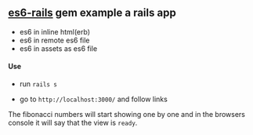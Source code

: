 ## [es6-rails](https://github.com/es6-rails/es6-rails) gem example a rails app

- es6 in inline html(erb)
- es6 in remote es6 file
- es6 in assets as es6 file

#### Use

- run `rails s`

- go to `http://localhost:3000/` and follow links

The fibonacci numbers will start showing one by one and in the browsers console it will say that the view is `ready`.

